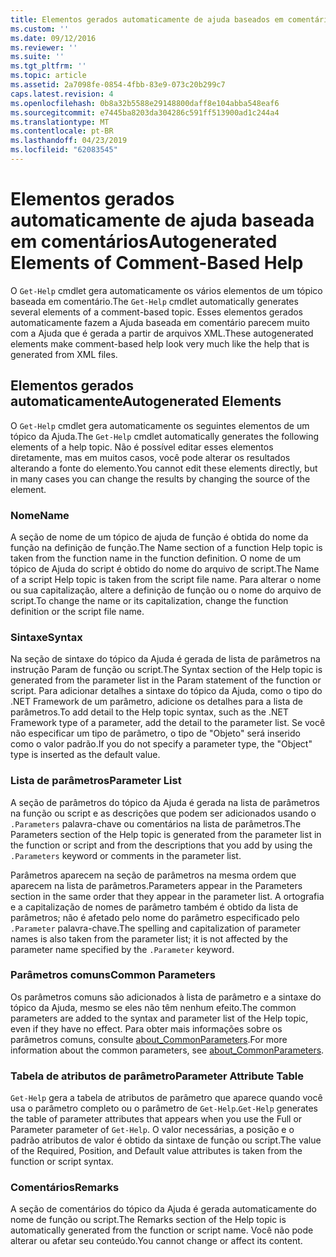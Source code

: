```yaml
---
title: Elementos gerados automaticamente de ajuda baseados em comentário | Microsoft Docs
ms.custom: ''
ms.date: 09/12/2016
ms.reviewer: ''
ms.suite: ''
ms.tgt_pltfrm: ''
ms.topic: article
ms.assetid: 2a7098fe-0854-4fbb-83e9-073c20b299c7
caps.latest.revision: 4
ms.openlocfilehash: 0b8a32b5588e29148800daff8e104abba548eaf6
ms.sourcegitcommit: e7445ba8203da304286c591ff513900ad1c244a4
ms.translationtype: MT
ms.contentlocale: pt-BR
ms.lasthandoff: 04/23/2019
ms.locfileid: "62083545"
---
```

# <a name="autogenerated-elements-of-comment-based-help"></a><span data-ttu-id="1a12d-102">Elementos gerados automaticamente de ajuda baseada em comentários</span><span class="sxs-lookup"><span data-stu-id="1a12d-102">Autogenerated Elements of Comment-Based Help</span></span>

<span data-ttu-id="1a12d-103">O `Get-Help` cmdlet gera automaticamente os vários elementos de um tópico baseada em comentário.</span><span class="sxs-lookup"><span data-stu-id="1a12d-103">The `Get-Help` cmdlet automatically generates several elements of a comment-based topic.</span></span> <span data-ttu-id="1a12d-104">Esses elementos gerados automaticamente fazem a Ajuda baseada em comentário parecem muito com a Ajuda que é gerada a partir de arquivos XML.</span><span class="sxs-lookup"><span data-stu-id="1a12d-104">These autogenerated elements make comment-based help look very much like the help that is generated from XML files.</span></span>

## <a name="autogenerated-elements"></a><span data-ttu-id="1a12d-105">Elementos gerados automaticamente</span><span class="sxs-lookup"><span data-stu-id="1a12d-105">Autogenerated Elements</span></span>

<span data-ttu-id="1a12d-106">O `Get-Help` cmdlet gera automaticamente os seguintes elementos de um tópico da Ajuda.</span><span class="sxs-lookup"><span data-stu-id="1a12d-106">The `Get-Help` cmdlet automatically generates the following elements of a help topic.</span></span> <span data-ttu-id="1a12d-107">Não é possível editar esses elementos diretamente, mas em muitos casos, você pode alterar os resultados alterando a fonte do elemento.</span><span class="sxs-lookup"><span data-stu-id="1a12d-107">You cannot edit these elements directly, but in many cases you can change the results by changing the source of the element.</span></span>

### <a name="name"></a><span data-ttu-id="1a12d-108">Nome</span><span class="sxs-lookup"><span data-stu-id="1a12d-108">Name</span></span>

<span data-ttu-id="1a12d-109">A seção de nome de um tópico de ajuda de função é obtida do nome da função na definição de função.</span><span class="sxs-lookup"><span data-stu-id="1a12d-109">The Name section of a function Help topic is taken from the function name in the function definition.</span></span> <span data-ttu-id="1a12d-110">O nome de um tópico de Ajuda do script é obtido do nome do arquivo de script.</span><span class="sxs-lookup"><span data-stu-id="1a12d-110">The Name of a script Help topic is taken from the script file name.</span></span> <span data-ttu-id="1a12d-111">Para alterar o nome ou sua capitalização, altere a definição de função ou o nome do arquivo de script.</span><span class="sxs-lookup"><span data-stu-id="1a12d-111">To change the name or its capitalization, change the function definition or the script file name.</span></span>

### <a name="syntax"></a><span data-ttu-id="1a12d-112">Sintaxe</span><span class="sxs-lookup"><span data-stu-id="1a12d-112">Syntax</span></span>

<span data-ttu-id="1a12d-113">Na seção de sintaxe do tópico da Ajuda é gerada de lista de parâmetros na instrução Param de função ou script.</span><span class="sxs-lookup"><span data-stu-id="1a12d-113">The Syntax section of the Help topic is generated from the parameter list in the Param statement of the function or script.</span></span> <span data-ttu-id="1a12d-114">Para adicionar detalhes a sintaxe do tópico da Ajuda, como o tipo do .NET Framework de um parâmetro, adicione os detalhes para a lista de parâmetros.</span><span class="sxs-lookup"><span data-stu-id="1a12d-114">To add detail to the Help topic syntax, such as the .NET Framework type of a parameter, add the detail to the parameter list.</span></span> <span data-ttu-id="1a12d-115">Se você não especificar um tipo de parâmetro, o tipo de "Objeto" será inserido como o valor padrão.</span><span class="sxs-lookup"><span data-stu-id="1a12d-115">If you do not specify a parameter type, the "Object" type is inserted as the default value.</span></span>

### <a name="parameter-list"></a><span data-ttu-id="1a12d-116">Lista de parâmetros</span><span class="sxs-lookup"><span data-stu-id="1a12d-116">Parameter List</span></span>

<span data-ttu-id="1a12d-117">A seção de parâmetros do tópico da Ajuda é gerada na lista de parâmetros na função ou script e as descrições que podem ser adicionados usando o `.Parameters` palavra-chave ou comentários na lista de parâmetros.</span><span class="sxs-lookup"><span data-stu-id="1a12d-117">The Parameters section of the Help topic is generated from the parameter list in the function or script and from the descriptions that you add by using the `.Parameters` keyword or comments in the parameter list.</span></span>

<span data-ttu-id="1a12d-118">Parâmetros aparecem na seção de parâmetros na mesma ordem que aparecem na lista de parâmetros.</span><span class="sxs-lookup"><span data-stu-id="1a12d-118">Parameters appear in the Parameters section in the same order that they appear in the parameter list.</span></span> <span data-ttu-id="1a12d-119">A ortografia e a capitalização de nomes de parâmetro também é obtido da lista de parâmetros; não é afetado pelo nome do parâmetro especificado pelo `.Parameter` palavra-chave.</span><span class="sxs-lookup"><span data-stu-id="1a12d-119">The spelling and capitalization of parameter names is also taken from the parameter list; it is not affected by the parameter name specified by the `.Parameter` keyword.</span></span>

### <a name="common-parameters"></a><span data-ttu-id="1a12d-120">Parâmetros comuns</span><span class="sxs-lookup"><span data-stu-id="1a12d-120">Common Parameters</span></span>

<span data-ttu-id="1a12d-121">Os parâmetros comuns são adicionados à lista de parâmetro e a sintaxe do tópico da Ajuda, mesmo se eles não têm nenhum efeito.</span><span class="sxs-lookup"><span data-stu-id="1a12d-121">The common parameters are added to the syntax and parameter list of the Help topic, even if they have no effect.</span></span> <span data-ttu-id="1a12d-122">Para obter mais informações sobre os parâmetros comuns, consulte [about_CommonParameters](/powershell/module/microsoft.powershell.core/about/about_commonparameters).</span><span class="sxs-lookup"><span data-stu-id="1a12d-122">For more information about the common parameters, see [about_CommonParameters](/powershell/module/microsoft.powershell.core/about/about_commonparameters).</span></span>

### <a name="parameter-attribute-table"></a><span data-ttu-id="1a12d-123">Tabela de atributos de parâmetro</span><span class="sxs-lookup"><span data-stu-id="1a12d-123">Parameter Attribute Table</span></span>

<span data-ttu-id="1a12d-124">`Get-Help` gera a tabela de atributos de parâmetro que aparece quando você usa o parâmetro completo ou o parâmetro de `Get-Help`.</span><span class="sxs-lookup"><span data-stu-id="1a12d-124">`Get-Help` generates the table of parameter attributes that appears when you use the Full or Parameter parameter of `Get-Help`.</span></span> <span data-ttu-id="1a12d-125">O valor necessárias, a posição e o padrão atributos de valor é obtido da sintaxe de função ou script.</span><span class="sxs-lookup"><span data-stu-id="1a12d-125">The value of the Required, Position, and Default value attributes is taken from the function or script syntax.</span></span>

### <a name="remarks"></a><span data-ttu-id="1a12d-126">Comentários</span><span class="sxs-lookup"><span data-stu-id="1a12d-126">Remarks</span></span>

<span data-ttu-id="1a12d-127">A seção de comentários do tópico da Ajuda é gerada automaticamente do nome de função ou script.</span><span class="sxs-lookup"><span data-stu-id="1a12d-127">The Remarks section of the Help topic is automatically generated from the function or script name.</span></span> <span data-ttu-id="1a12d-128">Você não pode alterar ou afetar seu conteúdo.</span><span class="sxs-lookup"><span data-stu-id="1a12d-128">You cannot change or affect its content.</span></span>
